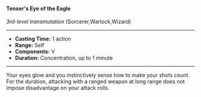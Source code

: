 #### Tenser's Eye of the Eagle
*3rd-level transmutation* (Sorcerer,Warlock,Wizard)
___
- **Casting Time:** 1 action
- **Range:** Self
- **Components:** V
- **Duration:** Concentration, up to 1 minute
---
Your eyes glow and you instinctively sense how to
make your shots count. For the duration, attacking
with a ranged weapon at long range does not
impose disadvantage on your attack rolls.
